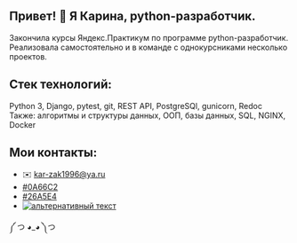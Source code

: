 ## Привет! 👋 Я Карина, python-разработчик.
Закончила курсы Яндекс.Практикум по программе python-разработчик. Реализовала самостоятельно и в команде с однокурсниками несколько проектов.

## Стек технологий: 
Python 3, Django, pytest, git, REST API, PostgreSQl, gunicorn, Redoc
Также: алгоритмы и структуры данных, ООП, базы данных, SQL, NGINX, Docker

## Мои контакты:
- :envelope: kar-zak1996@ya.ru
- [#0A66C2](https://www.linkedin.com/in/solar-ka/)
- [#26A5E4](https://t.me/solar_ka)
- [<img src="[https://www.google.com/search?q=hh+%D0%BB%D0%BE%D0%B3%D0%BE%D1%82%D0%B8%D0%BF&sxsrf=ALiCzsZRuaVrfDV14fd_LocgxC8y97j_BA:1663239238783&source=lnms&tbm=isch&sa=X&ved=2ahUKEwja7oOA0Zb6AhVqiYsKHTCKBgkQ_AUoAXoECAEQAw&biw=1396&bih=633&dpr=1.38#imgrc=0S-T64t7kh9aoM" alt="альтернативный текст">](https://hh.ru/resume/1c098656ff0b3d9d1a0039ed1f46436d37637a)

༼ つ ◕_◕ ༽つ
<!--
**solar-ka/solar-ka** is a ✨ _special_ ✨ repository because its `README.md` (this file) appears on your GitHub profile.

Here are some ideas to get you started:

- 🔭 I’m currently working on ...
- 🌱 I’m currently learning ...
- 👯 I’m looking to collaborate on ...
- 🤔 I’m looking for help with ...
- 💬 Ask me about ...
- 📫 How to reach me: ...
- 😄 Pronouns: ...
- ⚡ Fun fact: ...
-->
